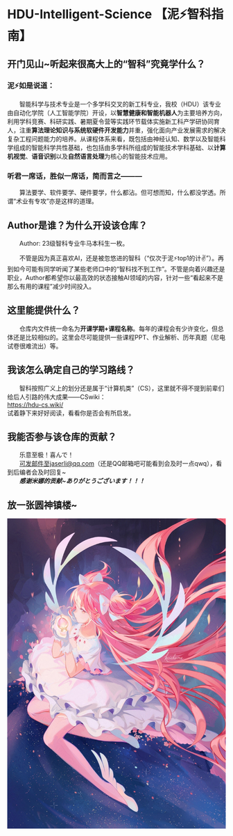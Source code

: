 # HDU-Intelligent-Science 【泥⚡智科指南】
## 开门见山~听起来很高大上的“智科”究竟学什么？
### 泥⚡如是说道：
&emsp;&emsp;智能科学与技术专业是一个多学科交叉的新工科专业，我校（HDU）该专业由自动化学院（人工智能学院）开设，以**智慧健康和智能机器人**为主要培养方向，利用学科竞赛、科研实践、暑期夏令营等实践环节载体实施新工科产学研协同育人，注重**算法理论知识与系统软硬件开发能力**并重，强化面向产业发展需求的解决复杂工程问题能力的培养。从课程体系来看，既包括由神经认知、数学以及智能科学组成的智能科学共性基础，也包括由多学科所组成的智能技术学科基础、以**计算机视觉**、**语音识别**以及**自然语言处理**为核心的智能技术应用。
### 听君一席话，胜似一席话，简而言之———

&emsp;&emsp;算法要学、软件要学、硬件要学，什么都沾。但可想而知，什么都没学透。所谓“术业有专攻”亦是这样的道理。

## Author是谁？为什么开设该仓库？
&emsp;&emsp;Author: 23级智科专业牛马本科生一枚。

&emsp;&emsp;不管是因为真正喜欢AI，还是被忽悠进的智科（“仅次于泥⚡top1的计✌”）。再到如今可能有同学听闻了某些老师口中的“智科找不到工作”。不管是向着兴趣还是职业，Author都希望你以最高效的状态接触AI领域的内容，针对一些“看起来不是那么有用的课程”减少时间投入。

## 这里能提供什么？
&emsp;&emsp;仓库内文件统一命名为**开课学期+课程名称**。每年的课程会有少许变化，但总体还是比较相似的。这里会尽可能提供一些课程PPT、作业解析、历年真题（尼电试卷很难流出）等。

## 我该怎么确定自己的学习路线？
&emsp;&emsp;智科按照广义上的划分还是属于“计算机类”（CS），这里就不得不提到前辈们给后人引路的伟大成果——CSwiki：<br />https://hdu-cs.wiki/<br />试着静下来好好阅读，看看你是否会有所启发。

## 我能否参与该仓库的贡献？
&emsp;&emsp;乐意至极！喜んで！
<br />&emsp;&emsp;可发邮件至jaserli@qq.com（还是QQ邮箱吧可能看到会及时一点qwq），看到后编者会及时回复~
<br />&emsp;&emsp;***感谢米娜的贡献~ありがとうございます！！！***

## 放一张圆神镇楼~
![image](image/madoka.jpg)
